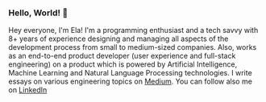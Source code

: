 ### Hello, World! 👋

Hey everyone, I'm Ela! I'm a programming enthusiast and a tech savvy with 8+ years of experience designing and managing all aspects of the development process from small to medium-sized companies. Also, works as an end-to-end product developer (user experience and full-stack engineering) on a product which is powered by Artificial Intelligence, Machine Learning and Natural Language Processing technologies. I write essays on various engineering topics on [Medium](https://ela4490.medium.com/). You can follow also me on [LinkedIn](https://www.linkedin.com/in/ela-singh-4490/)
